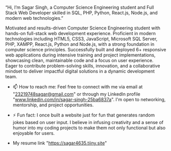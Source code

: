 “Hi, I’m Sagar Singh, a Computer Science Engineering student and Full Stack Web Developer skilled in SQL, PHP, Python, React.js, Node.js, and modern web technologies.”

Motivated and results-driven Computer Science Engineering student with hands-on full-stack web development experience. Proficient in modern technologies including HTML5, CSS3, JavaScript, Microsoft SQL Server, PHP, XAMPP, React.js, Python and Node.js, with a strong foundation in computer science principles. Successfully built and deployed 6+ responsive web applications during intensive training and project implementations, showcasing clean, maintainable code and a focus on user experience. Eager to contribute problem-solving skills, innovation, and a collaborative mindset to deliver impactful digital solutions in a dynamic development team.

- 📫 How to reach me: Feel free to connect with me via email at "23219748sagar@gmail.com" or through my LinkedIn profile "www.linkedin.com/in/sagar-singh-25ba6837a". I'm open to networking, mentorship, and project opportunities.
  
- ⚡ Fun fact:  I once built a website just for fun that generates random jokes based on user input. I believe in infusing creativity and a sense of humor into my coding projects to make them not only functional but also enjoyable for users.
- My resume link "https://sagar4635.tiiny.site"

<!---
Sagar4635/Sagar4635 is a ✨ special ✨ repository because its `README.md` (this file) appears on your GitHub profile.
You can click the Preview link to take a look at your changes.
-->
